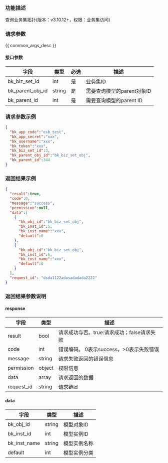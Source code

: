 ### 功能描述

查询业务集拓扑(版本：v3.10.12+，权限：业务集访问)

### 请求参数

{{ common_args_desc }}

#### 接口参数

| 字段               | 类型     | 必选 | 描述                |
|------------------|--------|----|-------------------|
| bk_biz_set_id    | int    | 是  | 业务集ID             |
| bk_parent_obj_id | string | 是  | 需要查询模型的parent对象ID |
| bk_parent_id     | int    | 是  | 需要查询模型的parent ID  |

### 请求参数示例

```json
{
  "bk_app_code":"esb_test",
  "bk_app_secret":"xxx",
  "bk_username":"xxx",
  "bk_token":"xxx",
  "bk_biz_set_id":3,
  "bk_parent_obj_id":"bk_biz_set_obj",
  "bk_parent_id":344
}
```

### 返回结果示例

```json
{
  "result":true,
  "code":0,
  "message":"success",
  "permission":null,
  "data":[
    {
      "bk_obj_id":"bk_biz_set_obj",
      "bk_inst_id":5,
      "bk_inst_name":"xxx",
      "default":0
    },
    {
      "bk_obj_id":"bk_biz_set_obj",
      "bk_inst_id":6,
      "bk_inst_name":"xxx",
      "default":0
    }
  ],
  "request_id": "dsda1122adasadadada2222"
}
```

### 返回结果参数说明

#### response

| 字段         | 类型     | 描述                         |
|------------|--------|----------------------------|
| result     | bool   | 请求成功与否。true:请求成功；false请求失败 |
| code       | int    | 错误编码。 0表示success，>0表示失败错误  |
| message    | string | 请求失败返回的错误信息                |
| permission | object | 权限信息                       |
| data       | array  | 请求返回的数据                    |
| request_id | string | 请求链id                      |

#### data

| 字段           | 类型     | 描述     |
|--------------|--------|--------|
| bk_obj_id    | string | 模型对象ID |
| bk_inst_id   | int    | 模型实例ID |
| bk_inst_name | string | 模型实例名称 |
| default      | int    | 模型实例分类 |

